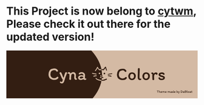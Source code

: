# This Project is now belong to [cytwm](https://github.com/cytwm), Please check it out there for the updated version!
<div align='center'><img src='CYNA.png'/></div>
